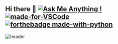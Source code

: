 ## Hi there 👋 [![Ask Me Anything !](https://img.shields.io/badge/Ask%20me-anything-1abc9c.svg)](https://GitHub.com/Naereen/ama) [![made-for-VSCode](https://img.shields.io/badge/Made%20for-VSCode-1f425f.svg)](https://code.visualstudio.com/) [![forthebadge made-with-python](http://ForTheBadge.com/images/badges/made-with-python.svg)](https://www.python.org/)
![header](https://capsule-render.vercel.app/api?type=cylinder&color=auto&height=300&section=header&text=capsule%20render&fontSize=90)

<!--
**alsgur0720/alsgur0720** is a ✨ _special_ ✨ repository because its `README.md` (this file) appears on your GitHub profile.

Here are some ideas to get you started:

- 🔭 I’m currently working on ...
- 🌱 I’m currently learning ...
- 👯 I’m looking to collaborate on ...
- 🤔 I’m looking for help with ...
- 💬 Ask me about ...
- 📫 How to reach me: ...
- 😄 Pronouns: ...
- ⚡ Fun fact: ...
-->
